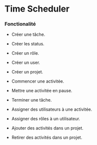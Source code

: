 # Time Scheduler

### Fonctionalité

- Créer une tâche.
- Créer les status.
- Créer un rôle.
- Créer un user.
- Créer un projet.
- Commencer une activitée.
- Mettre une activitée en pause.
- Terminer une tâche.

- Assigner des utilisateurs à une activitée.
- Assigner des rôles à un utilisateur.

- Ajouter des activités dans un projet.
- Retirer des activités dans un projet.
